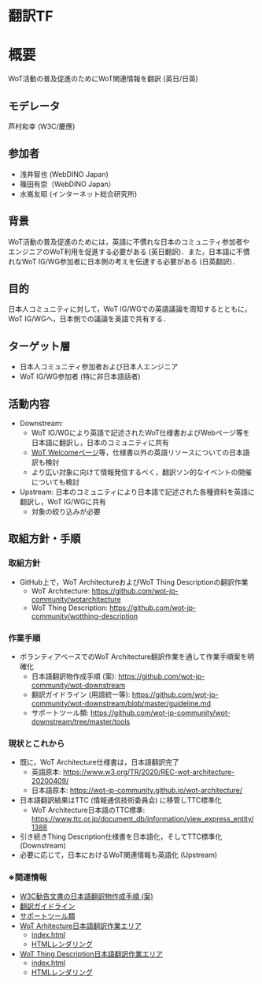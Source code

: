 # 翻訳TF

# 概要
WoT活動の普及促進のためにWoT関連情報を翻訳 (英日/日英)

## モデレータ
芦村和幸 (W3C/慶應)

## 参加者
* 浅井智也 (WebDINO Japan)
* 篠田有崇（WebDINO Japan）
* 水嶌友昭 (インターネット総合研究所)

## 背景
WoT活動の普及促進のためには，英語に不慣れな日本のコミュニティ参加者やエンジニアのWoT利用を促進する必要がある (英日翻訳)．また，日本語に不慣れなWoT IG/WG参加者に日本側の考えを伝達する必要がある (日英翻訳)．

## 目的
日本人コミュニティに対して，WoT IG/WGでの英語議論を周知するとともに，WoT IG/WGへ，日本側での議論を英語で共有する．

## ターゲット層
* 日本人コミュニティ参加者および日本人エンジニア
* WoT IG/WG参加者 (特に非日本語話者)

## 活動内容
* Downstream:
  * WoT IG/WGにより英語で記述されたWoT仕様書およびWebページ等を日本語に翻訳し，日本のコミュニティに共有
  * [WoT Welcomeページ](https://www.w3.org/WoT/)等，仕様書以外の英語リソースについての日本語訳も検討
  * より広い対象に向けて情報発信するべく，翻訳ソン的なイベントの開催についても検討
* Upstream: 日本のコミュニティにより日本語で記述された各種資料を英語に翻訳し，WoT IG/WGに共有
  * 対象の絞り込みが必要

## 取組方針・手順
### 取組方針
* GitHub上で，WoT ArchitectureおよびWoT Thing Descriptionの翻訳作業
  * WoT Architecture: https://github.com/wot-jp-community/wotarchitecture
  * WoT Thing Description: https://github.com/wot-jp-community/wotthing-description

### 作業手順
* ボランティアベースでのWoT Architecture翻訳作業を通して作業手順案を明確化
  * 日本語翻訳物作成手順 (案): https://github.com/wot-jp-community/wot-downstream
  * 翻訳ガイドライン (用語統一等): https://github.com/wot-jp-community/wot-downstream/blob/master/guideline.md
  * サポートツール類: https://github.com/wot-jp-community/wot-downstream/tree/master/tools

### 現状とこれから
* 既に，WoT Architecture仕様書は，日本語翻訳完了
  * 英語原本: https://www.w3.org/TR/2020/REC-wot-architecture-20200409/
  * 日本語原本: https://wot-jp-community.github.io/wot-architecture/
* 日本語翻訳結果はTTC (情報通信技術委員会) に移管しTTC標準化
  * WoT Architecture日本語のTTC標準: https://www.ttc.or.jp/document_db/information/view_express_entity/1388
* 引き続きThing Description仕様書を日本語化，そしてTTC標準化 (Downstream)
* 必要に応じて，日本におけるWoT関連情報も英語化 (Upstream)

### ※関連情報
* [W3C勧告文書の日本語翻訳物作成手順 (案)](https://github.com/wot-jp-community/wot-downstream)
* [翻訳ガイドライン](https://github.com/wot-jp-community/wot-downstream/blob/master/guideline.md)
* [サポートツール類](https://github.com/wot-jp-community/wot-downstream/tree/master/tools)
* [WoT Arhitecture日本語翻訳作業エリア](https://github.com/wot-jp-community/wot-architecture)
    * [index.html](https://github.com/wot-jp-community/wot-architecture/blob/master/index.html)
    * [HTMLレンダリング](https://wot-jp-community.github.io/wot-architecture/index.html)
* [WoT Thing Description日本語翻訳作業エリア](https://github.com/wot-jp-community/wot-thing-description)
    * [index.html](https://github.com/wot-jp-community/wot-thing-description/blob/main/index.html)
    * [HTMLレンダリング](https://wot-jp-community.github.io/wot-thing-description/index.html) 
